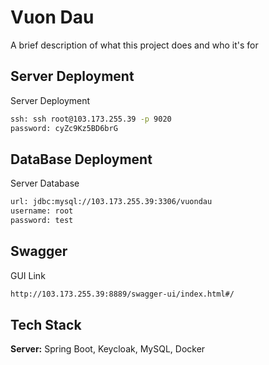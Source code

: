 
# Vuon Dau

A brief description of what this project does and who it's for


## Server Deployment

Server Deployment

```bash
ssh: ssh root@103.173.255.39 -p 9020
password: cyZc9Kz5BD6brG
```

## DataBase Deployment

Server Database

```bash
url: jdbc:mysql://103.173.255.39:3306/vuondau
username: root
password: test
```
## Swagger

GUI Link

```bash
http://103.173.255.39:8889/swagger-ui/index.html#/
```


## Tech Stack



**Server:** Spring Boot, Keycloak, MySQL, Docker

